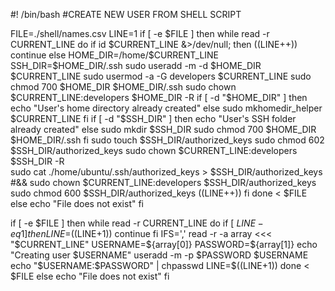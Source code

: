 
#! /bin/bash
#CREATE NEW USER FROM SHELL SCRIPT

FILE=./shell/names.csv
LINE=1
if [ -e $FILE ]
then
  while read -r CURRENT_LINE
  do 
    if id $CURRENT_LINE &>/dev/null; then
    ((LINE++))
    continue
    else
      HOME_DIR=/home/$CURRENT_LINE
      SSH_DIR=$HOME_DIR/.ssh
      sudo useradd -m -d $HOME_DIR $CURRENT_LINE
      sudo usermod -a -G developers $CURRENT_LINE
      sudo chmod 700 $HOME_DIR $HOME_DIR/.ssh
      sudo chown $CURRENT_LINE:developers $HOME_DIR -R
      if [ -d "$HOME_DIR" ]
      then
        echo "User's home directory already created"
      else
        sudo mkhomedir_helper $CURRENT_LINE
      fi
      if [ -d "$SSH_DIR" ]
      then
        echo "User's SSH folder already created"
      else
        sudo mkdir $SSH_DIR
        sudo chmod 700 $HOME_DIR $HOME_DIR/.ssh
      fi
      sudo touch $SSH_DIR/authorized_keys 
      sudo chmod 602 $SSH_DIR/authorized_keys 
      sudo chown $CURRENT_LINE:developers $SSH_DIR -R           
      sudo cat ./home/ubuntu/.ssh/authorized_keys > $SSH_DIR/authorized_keys #&& sudo chown $CURRENT_LINE:developers $SSH_DIR/authorized_keys
      sudo chmod 600 $SSH_DIR/authorized_keys 
      ((LINE++))
    fi
  done < $FILE  
else
  echo "File does not exist"
fi







if [ -e $FILE ]
 then
   while read -r CURRENT_LINE
   do 
     if [ $LINE -eq 1 ]
     then
       LINE=$((LINE+1))
       continue
     fi
     IFS=',' read -r -a array <<< "$CURRENT_LINE"
     USERNAME=${array[0]}
     PASSWORD=${array[1]}
     echo "Creating user $USERNAME"
     useradd -m -p $PASSWORD $USERNAME
     echo "$USERNAME:$PASSWORD" | chpasswd
     LINE=$((LINE+1))
   done < $FILE
 else
   echo "File does not exist"
 fi
